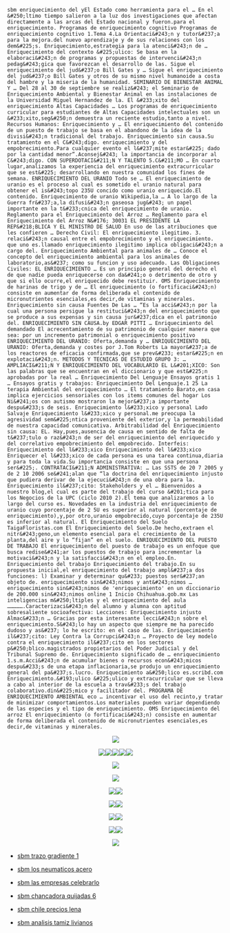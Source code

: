 
```
sbm enriquecimiento del yEl Estado como herramienta para el … En el &#250;ltimo tiempo salieron a la luz dos investigaciones que afectan directamente a las arcas del Estado nacional y fueron.para el enriquecimiento. Programas de enriquecimiento cognitivo Programas de enriquecimiento cognitivo 1.Tema 4.La Orientaci&#243;n y tutor&#237;a para la mejora.del nuevo aprendizaje y de sus relaciones con los dem&#225;s. Enriquecimiento,estrategia para la atenci&#243;n de … Enriquecimiento del contexto &#225;ulico: Se basa en la elaboraci&#243;n de programas y propuestas de intervenci&#243;n pedag&#243;gica que favorezcan el desarrollo de las. Sigue el enriquecimiento del jud&#237;o Bill Gates y … Sigue el enriquecimiento del jud&#237;o Bill Gates y otros de su mismo nivel humanoide a costa del hambre y la miseria de la humanidad. SEMINARIO DE BIENESTAR ANIMAL Y … Del 28 al 30 de septiembre se realiz&#243; el Seminario de Enriquecimiento Ambiental y Bienestar Animal en las instalaciones de la Universidad Miguel Hernandez de la. El &#233;xito del enriquecimiento Altas Capacidades … Los programas de enriquecimiento curricular para estudiantes de Altas Capacidades intelectuales son un &#233;xito,seg&#250;n demuestra un reciente estudio,tanto a nivel. Recursos Humanos: Enriquecimiento y … El enriquecimiento del contenido de un puesto de trabajo se basa en el abandono de la idea de la divisi&#243;n tradicional del trabajo. Enriquecimiento sin causa.Su tratamiento en el C&#243;digo. enriquecimiento y del empobrecimiento.Para cualquier evento el l&#237;mite estar&#225; dado por la cantidad menor”.Aconsej&#243; la importancia de incorporar al C&#243;digo. CON SUPERDOTACI&#211;N Y TALENTO 5.C&#211;MO … En cuarto lugar,analizamos la experiencia del enriquecimiento extracurricular que se est&#225; desarrollando en nuestra comunidad los fines de semana. ENRIQUECIMIENTO DEL URANIO Todo se … El enriquecimiento de uranio es el proceso al cual es sometido el uranio natural para obtener el is&#243;topo 235U concido como uranio enriquecido.El contenido. Enriquecimiento de uranio Wikipedia,la … A lo largo de la Guerra fr&#237;a,la difusi&#243;n gaseosa jug&#243; un papel importante en la t&#233;cnica del enriquecimiento de uranio. Reglamento para el Enriquecimiento del Arroz … Reglamento para el Enriquecimiento del Arroz N&#176; 30031 EL PRESIDENTE LA REP&#218;BLICA Y EL MINISTRO DE SALUD En uso de las atribuciones que les confieren … Derecho Civil: El enriquecimiento ilegitimo. 3. relaci&#243;n causal entre el empobrecimiento y el enriquecimiento. que uno es.llamado enriquecimiento ilegitimo implica obligaci&#243;n a cargo del. Enriquecimiento Ambiental para animales de … Conoce el concepto del enriquecimiento ambiental para los animales de laboratorio,as&#237; como su funcion y uso adecuado. Las Obligaciones Civiles: EL ENRIQUECIMIENTO … Es un principio general del derecho el de que nadie pueda enriquecerse con da&#241;o o detrimento de otro y que si ello ocurre,el enriquecido debe restituir. OMS Enriquecimiento de harinas de trigo y de … El enriquecimiento (o fortificaci&#243;n) consiste en aumentar de forma deliberada el contenido de micronutrientes esenciales,es decir,de vitaminas y minerales. Enriquecimiento sin causa Fuentes De Las … “Es la acci&#243;n por la cual una persona persigue la restituci&#243;n del enriquecimiento que se produce a sus expensas y sin causa jur&#237;dica en el patrimonio del. ENRIQUECIMIENTO SIN CAUSA.by EDGAR PITTI … Enriquecimiento del demandado El acrecentamiento de su patrimonio de cualquier manera que sea: por un incremento patrimonial o enriquecimiento positivo ENRIQUECIMIENTO DEL URANIO: Oferta,demanda y … ENRIQUECIMIENTO DEL URANIO: Oferta,demanda y costes por J.Tom Roberts La mayor&#237;a de los reactores de eficacia confirmada,que se prev&#233; estar&#225;n en explotaci&#243;n. METODOS Y TECNICAS DE ESTUDIO GRUPO 3: … AMPLIACI&#211;N Y ENRIQUECIMIENTO DEL VOCABULARIO EL L&#201;XICO: Son las palabras que se encuentran en el diccionario y que est&#225;n aprobadas por la real … Enriquecimiento Del Lenguaje Ensayos gratis 1 … Ensayos gratis y trabajos: Enriquecimiento Del Lenguaje.1 25 La terapia Ambiental del enriquecimiento … El tratamiento Barato,en casa implica ejercicios sensoriales con los items comunes del hogar Los Ni&#241;os con autismo mostraron la mejor&#237;a importante despu&#233;s de seis. Enriquecimiento l&#233;xico y personal Lado Salvaje Enriquecimiento l&#233;xico y personal.me preocupa la agresividad sem&#225;ntica proveniente del exterior,y la permeabilidad de nuestra capacidad comunicativa. Arbitrabilidad del Enriquecimiento sin causa: EL. Hay,pues,ausencia de causa en sentido de falta de t&#237;tulo o raz&#243;n de ser del enriquecimiento del enriquecido y del correlativo empobrecimiento del empobrecido. Interfeis: Enriquecimiento del l&#233;xico Enriquecimiento del l&#233;xico Enriquecer el l&#233;xico de cada persona es una tarea continua,diaria y para toda la vida.Su importancia consiste en que una persona ser&#225;. CONTRATACI&#211;N ADMINISTRATIVA: … Las SSTS de 20 7 2005 y de 2 10 2006 se&#241;alan que “la doctrina del enriquecimiento injusto que pudiera derivar de la ejecuci&#243;n de una obra para la. Enriquecimiento il&#237;cito: Stakeholders y el … Bienvenidos a nuestro blog,el cual es parte del trabajo del curso &#201;tica para los Negocios de la UPC (ciclo 2010 2).El tema que analizaremos a lo largo del curso es. Novedades en la industria del enriquecimiento de uranio cuyo porcentaje de 2 5U es superior al natural (porcentaje de enriquecimiento),y,por otro,uranio empobrecido,cuyo porcentaje de 235U es inferior al natural. El Enriquecimiento del Suelo TaigaFloristas.com El Enriquecimiento del Suelo.De hecho,extraen el nitr&#243;geno,un elemento esencial para el crecimiento de la planta,del aire y lo “fijan” en el suelo. ENRIQUECIMIENTO DEL PUESTO DE TRABAJO El enriquecimiento del puesto de trabajo es un enfoque que busca redise&#241;ar los puestos de trabajo para incrementar la motivaci&#243;n y la satisfacci&#243;n en el empleo.En. Enriquecimiento del trabajo Enriquecimiento del trabajo.En su propuesta inicial,el enriquecimiento del trabajo ampl&#237;a dos funciones: l) Examinar y determinar qu&#233; puestos ser&#237;an objeto de. enriquecimiento sin&#243;nimos y ant&#243;nimos … enriquecimiento sin&#243;nimos de 'enriquecimiento' en un diccionario de 200.000 sin&#243;nimos online 1 Inicio Chihuahua.gob.mx Las inteligencias m&#250;ltiples y el enriquecimiento del aula …………….Caracterizaci&#243;n del alumno y alumna con aptitud sobresaliente socioafectiva: Lecciones: Enriquecimiento injusto Almac&#233;n … Gracias por esta interesante lecci&#243;n sobre el enriquecimiento.S&#243;lo hay un aspecto que siempre me ha parecido dudoso y as&#237; lo he escrito: en el caso de las. Enriquecimiento il&#237;cito: Ley Contra la Corrupci&#243;n … Proyecto de ley modelo contra el enriquecimiento il&#237;cito en los sectores p&#250;blico.magistrados propietarios del Poder Judicial y del Tribunal Supremo de. Enriquecimiento significado de … enriquecimiento 1.s.m.Acci&#243;n de acumular bienes o recursos econ&#243;micos despu&#233;s de una etapa inflacionaria,se produjo un enriquecimiento general del pa&#237;s.lucro. Enriquecimiento a&#250;lico es.scribd.com Enriquecimiento.&#193;ulico &#225;ulico y extracurricular que se lleva a cabo al interior de la escuela a trav&#233;s del trabajo colaborativo.din&#225;mico y facilitador del. PROGRAMA DE ENRIQUECIMIENTO AMBIENTAL eco … incentivar el uso del recinto,y tratar de minimizar comportamientos.Los materiales pueden variar dependiendo de las especies y el tipo de enriquecimiento. OMS Enriquecimiento del arroz El enriquecimiento (o fortificaci&#243;n) consiste en aumentar de forma deliberada el contenido de micronutrientes esenciales,es decir,de vitaminas y minerales. 
```

<div align="center">

<a href="https://es-crusher.shibang-china.com/github&k=sbm+enriquecimiento+del+y"><img src="https://static.shibang-china.com/es/crusher/logo.jpg"></a>

<a href="https://es-crusher.shibang-china.com/github&k=sbm+enriquecimiento+del+y"><img src="https://static.shibang-china.com/es/crusher/index.jpg"></a><a href="https://es-crusher.shibang-china.com/material.htmlgithub&k=sbm+enriquecimiento+del+y"><img src="https://static.shibang-china.com/es/crusher/material.jpg"></a><a href="https://es-crusher.shibang-china.com/application.htmlgithub&k=sbm+enriquecimiento+del+y"><img src="https://static.shibang-china.com/es/crusher/application.jpg"></a><a href="https://es-crusher.shibang-china.com/aboutus.htmlgithub&k=sbm+enriquecimiento+del+y"><img src="https://static.shibang-china.com/es/crusher/aboutus.jpg"></a><a href="https://es-crusher.shibang-china.com/contact.htmlgithub&k=sbm+enriquecimiento+del+y"><img src="https://static.shibang-china.com/es/crusher/contact.jpg"></a>

<a href="https://es-crusher.shibang-china.com/github&k=sbm+enriquecimiento+del+y"><img src="https://static.shibang-china.com/es/crusher/banner.jpg"></a>

<a href="https://swt.shibang-china.com/github&k=sbm+enriquecimiento+del+y"><img src="https://static.shibang-china.com/es/crusher/text.jpg"></a>

<a href="https://swt.shibang-china.com/github&k=sbm+enriquecimiento+del+y"><img src="https://static.shibang-china.com/es/crusher/chat.jpg"></a><a href="https://es-crusher.shibang-china.com/contact.htmlgithub&k=sbm+enriquecimiento+del+y"><img src="https://static.shibang-china.com/es/crusher/message.jpg"></a>

<a href="https://es-crusher.shibang-china.com/products/pe.htmlgithub&k=sbm+enriquecimiento+del+y"><img src="https://static.shibang-china.com/es/crusher/pe.jpg"></a><a href="https://es-crusher.shibang-china.com/products/pf.htmlgithub&k=sbm+enriquecimiento+del+y"><img src="https://static.shibang-china.com/es/crusher/pf.jpg"></a>

<a href="https://es-crusher.shibang-china.com/products/hpt.htmlgithub&k=sbm+enriquecimiento+del+y"><img src="https://static.shibang-china.com/es/crusher/hpt.jpg"></a><a href="https://es-crusher.shibang-china.com/products/vsi.htmlgithub&k=sbm+enriquecimiento+del+y"><img src="https://static.shibang-china.com/es/crusher/vsi.jpg"></a>

<a href="https://es-crusher.shibang-china.com/products/klv.htmlgithub&k=sbm+enriquecimiento+del+y"><img src="https://static.shibang-china.com/es/crusher/klv.jpg"></a><a href="https://es-crusher.shibang-china.com/products/portable.htmlgithub&k=sbm+enriquecimiento+del+y"><img src="https://static.shibang-china.com/es/crusher/portable.jpg"></a>

<a href="https://swt.shibang-china.com/github&k=sbm+enriquecimiento+del+y"><img src="https://static.shibang-china.com/es/crusher/case.jpg"></a>

</div>


* [sbm trazo gradiente 1](sbm%20trazo%20gradiente%201.md)

* [sbm los neumaticos acero](sbm%20los%20neumaticos%20acero.md)

* [sbm las empresas celebrarlo](sbm%20las%20empresas%20celebrarlo.md)

* [sbm chancadora quijadas 6](sbm%20chancadora%20quijadas%206.md)

* [sbm chile precios lena](sbm%20chile%20precios%20lena.md)

* [sbm analisis tamiz livianos](sbm%20analisis%20tamiz%20livianos.md)